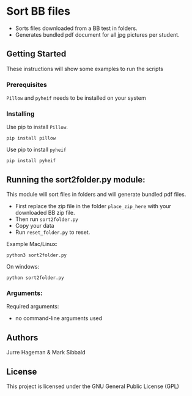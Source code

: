 # Sort BB files

- Sorts files downloaded from a BB test in folders.
- Generates bundled pdf document for all jpg pictures per student.

## Getting Started

These instructions will show some examples to run the scripts

### Prerequisites

`Pillow` and `pyheif` needs to be installed on your system


### Installing

Use pip to install `Pillow`.


```
pip install pillow
```

Use pip to install `pyheif`

```
pip install pyheif
```

## Running the sort2folder.py module:

This module will sort files in folders and will generate bundled pdf files.

- First replace the zip file in the folder `place_zip_here` with your downloaded BB zip file.
- Then run `sort2folder.py`
- Copy your data
- Run `reset_folder.py` to reset.

Example Mac/Linux:
```
python3 sort2folder.py
```
On windows:
```
python sort2folder.py
```

### Arguments:

Required arguments:
- no command-line arguments used


## Authors

Jurre Hageman & Mark Sibbald

## License

This project is licensed under the GNU General Public License (GPL)